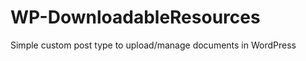 WP-DownloadableResources
========================

Simple custom post type to upload/manage documents in WordPress
